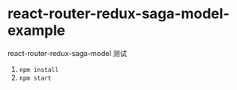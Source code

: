 # react-router-redux-saga-model-example
react-router-redux-saga-model 测试

1. `npm install`
2. `npm start`


